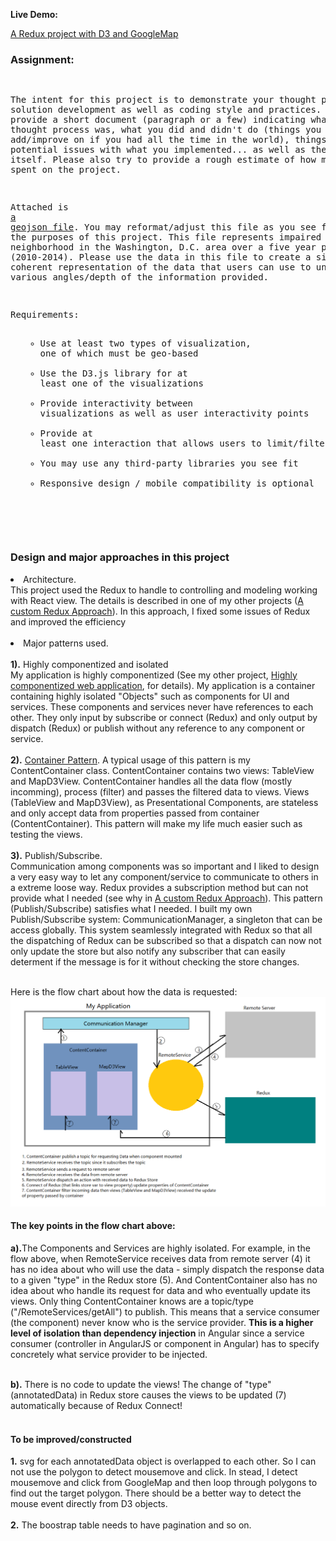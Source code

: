 **Live Demo:**

<a href="http://coolshare.com/leili/projects/CustomReduxD3/">A Redux project with D3 and GoogleMap</a>

<p>
<h3>Assignment:</h3>
<pre>

The intent for this project is to demonstrate your thought process in solution development as well as coding style and practices.
Please provide a short document (paragraph or a few) indicating what your thought process was, what you did and didn't do (things you 
might add/improve on if you had all the time in the world), things you see as potential issues with what you implemented... as well as 
the solution itself. Please also try to provide a rough estimate of how much time you spent on the project.

Attached is <a href="http://coolshare.com/leili/projects/annotatedData.geojson">a geojson file</a>. You may reformat/adjust this file as you see fit for the purposes of this project. This file represents 
impaired crashes by neighborhood in the Washington, D.C. area over a five year period (2010-2014). Please use the data in this file to 
create a single page, coherent representation of the data that users can use to understand various angles/depth of the information 
provided.

Requirements:
    <ul><ul>
    <li>Use at least two types of visualization, one of which must be geo-based</li>
    <li>Use the D3.js library for at least one of the visualizations</li>
    <li>Provide interactivity between visualizations as well as user interactivity points</li>
    <li>Provide at least one interaction that allows users to limit/filter/search data</li>
    <li>You may use any third-party libraries you see fit</li>
    <li>Responsive design / mobile compatibility is optional</li>
    </ul></ul>
</pre>
<br/>
<h3>Design and major approaches in this project</h3>
  <li>Architecture.</li>
      This project used the Redux to handle to controlling and modeling working with React view.
      The details is described in one of my other projects (<a href="https://github.com/leileili/Custom_React_Redux">A custom Redux Approach</a>). In this approach, I fixed some issues of Redux and improved the efficiency <br/><br/>
  <li>Major patterns used.</li></br/>
    <b>1).</b> Highly componentized and isolated<br/>
       My application is highly componentized (See my other project, <a href="https://github.com/leileili/independentComponentlize">Highly componentized web application</a>, for details). My application is a container containing highly isolated "Objects" such as components for UI and services. These components and services never have references to each other. They only input by subscribe or connect (Redux) and only output by dispatch (Redux) or publish without any reference to any component or service.<br/><br/>
      <b>2).</b> <a href="http://www.thegreatcodeadventure.com/the-react-plus-redux-container-pattern/">Container Pattern</a>. A typical usage of this pattern is my ContentContainer class. ContentContainer contains two views: TableView and MapD3View. ContentContainer handles all the data flow (mostly incomming), process (filter) and passes the filtered data to views. Views (TableView and MapD3View), as Presentational Components, are stateless and only accept data from properties passed from container (ContentContainer). This pattern will make my life much easier such as testing the views.<br/><br/>
     <b>3).</b> Publish/Subscribe.<br/>
    Communication among components was so important and I liked to design a very easy way to let any component/service to communicate to others in a extreme loose way. Redux provides a subscription method but can not provide what I needed (see why in <a href="https://github.com/leileili/Custom_React_Redux">A custom Redux Approach</a>). This pattern (Publish/Subscribe) satisfies what I needed. I built my own Publish/Subscribe system: CommunicationManager, a singleton that can be access globally. This system seamlessly integrated with Redux so that all the dispatching of Redux can be subscribed so that a dispatch can now not only update the store but also notify any subscriber that can easily determent if the message is for it without checking the store changes.<br/><br/>


Here is the flow chart about how the data is requested:
![Redux D3 workflow](./src/flow.png?raw=true "Redux withD3 workflow Picture")
<h4>The key points in the flow chart above:</h4>
<b>a).</b>The Components and Services are highly isolated. For example, in the flow above, when RemoteService receives data from remote server (4) it has no idea about who will use the data - simply dispatch the response data to a given "type" in the Redux store (5). And ContentContainer also has no idea about who handle its request for data and who eventually update its views. Only thing ContentContainer knows are a topic/type ("/RemoteServices/getAll") to publish. This means that a service consumer (the component) never know who is the service provider. <b>This is a higher level of isolation than dependency injection</b> in Angular since a service consumer (controller in AngularJS or component in Angular) has to specify concretely what service provider to be injected.<br/><br/>

<b>b).</b> There is no code to update the views! The change of "type" (annotatedData) in Redux store causes the views to be updated (7) automatically because of Redux Connect!<br/><br/>


<h4>To be improved/constructed</h4>
<b>1.</b> svg for each annotatedData object is overlapped to each other. So I can not use the polygon to detect mousemove and click. In stead, I detect mousemove and click from GoogleMap and then loop through polygons to find out the target polygon. There should be a better way to detect the mouse event directly from D3 objects.<br/><br/>
<b>2.</b> The boostrap table needs to have pagination and so on.<br/><br/>

